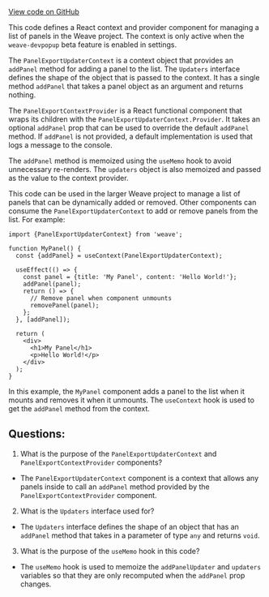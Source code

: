 [View code on GitHub](https://github.com/wandb/weave/weave-js/src/components/Panel2/PanelExportContext.tsx)

This code defines a React context and provider component for managing a list of panels in the Weave project. The context is only active when the `weave-devpopup` beta feature is enabled in settings. 

The `PanelExportUpdaterContext` is a context object that provides an `addPanel` method for adding a panel to the list. The `Updaters` interface defines the shape of the object that is passed to the context. It has a single method `addPanel` that takes a panel object as an argument and returns nothing.

The `PanelExportContextProvider` is a React functional component that wraps its children with the `PanelExportUpdaterContext.Provider`. It takes an optional `addPanel` prop that can be used to override the default `addPanel` method. If `addPanel` is not provided, a default implementation is used that logs a message to the console.

The `addPanel` method is memoized using the `useMemo` hook to avoid unnecessary re-renders. The `updaters` object is also memoized and passed as the value to the context provider.

This code can be used in the larger Weave project to manage a list of panels that can be dynamically added or removed. Other components can consume the `PanelExportUpdaterContext` to add or remove panels from the list. For example:

```
import {PanelExportUpdaterContext} from 'weave';

function MyPanel() {
  const {addPanel} = useContext(PanelExportUpdaterContext);

  useEffect(() => {
    const panel = {title: 'My Panel', content: 'Hello World!'};
    addPanel(panel);
    return () => {
      // Remove panel when component unmounts
      removePanel(panel);
    };
  }, [addPanel]);

  return (
    <div>
      <h1>My Panel</h1>
      <p>Hello World!</p>
    </div>
  );
}
```

In this example, the `MyPanel` component adds a panel to the list when it mounts and removes it when it unmounts. The `useContext` hook is used to get the `addPanel` method from the context.
## Questions: 
 1. What is the purpose of the `PanelExportUpdaterContext` and `PanelExportContextProvider` components?
- The `PanelExportUpdaterContext` component is a context that allows any panels inside to call an `addPanel` method provided by the `PanelExportContextProvider` component.
 
2. What is the `Updaters` interface used for?
- The `Updaters` interface defines the shape of an object that has an `addPanel` method that takes in a parameter of type `any` and returns `void`.

3. What is the purpose of the `useMemo` hook in this code?
- The `useMemo` hook is used to memoize the `addPanelUpdater` and `updaters` variables so that they are only recomputed when the `addPanel` prop changes.
